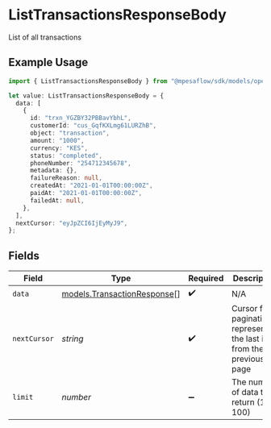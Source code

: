 # ListTransactionsResponseBody

List of all transactions

## Example Usage

```typescript
import { ListTransactionsResponseBody } from "@mpesaflow/sdk/models/operations";

let value: ListTransactionsResponseBody = {
  data: [
    {
      id: "trxn_YGZBY32PBBavYbhL",
      customerId: "cus_GqfKXLmg61LURZhB",
      object: "transaction",
      amount: "1000",
      currency: "KES",
      status: "completed",
      phoneNumber: "254712345678",
      metadata: {},
      failureReason: null,
      createdAt: "2021-01-01T00:00:00Z",
      paidAt: "2021-01-01T00:00:00Z",
      failedAt: null,
    },
  ],
  nextCursor: "eyJpZCI6IjEyMyJ9",
};
```

## Fields

| Field                                                                    | Type                                                                     | Required                                                                 | Description                                                              | Example                                                                  |
| ------------------------------------------------------------------------ | ------------------------------------------------------------------------ | ------------------------------------------------------------------------ | ------------------------------------------------------------------------ | ------------------------------------------------------------------------ |
| `data`                                                                   | [models.TransactionResponse](../../models/transactionresponse.md)[]      | :heavy_check_mark:                                                       | N/A                                                                      |                                                                          |
| `nextCursor`                                                             | *string*                                                                 | :heavy_check_mark:                                                       | Cursor for pagination, representing the last item from the previous page | eyJpZCI6IjEyMyJ9                                                         |
| `limit`                                                                  | *number*                                                                 | :heavy_minus_sign:                                                       | The number of data to return (1-100)                                     | 10                                                                       |